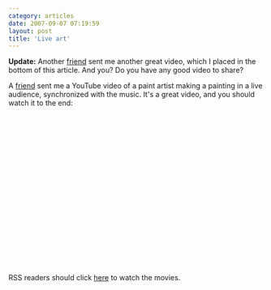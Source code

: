 ```yaml
---
category: articles
date: 2007-09-07 07:19:59
layout: post
title: 'Live art'
---
```


<p><strong>Update:</strong> Another <a href="http://joaogomes.com/">friend</a> sent me another great video, which I placed in the bottom of this article. And you? Do you have any good video to share?</p><p>A <a href="http://www.palcoprincipal.com/user/guitargirl">friend</a> sent me a YouTube video of a paint artist making a painting in a live audience, synchronized with the music. It's a great video, and you should watch it to the end:</p><iframe title="Live art" width="480" height="300" data-src="//www.youtube.com/embed/OIJtKxdRQzY" frameborder="0" allowfullscreen></iframe><p>RSS readers should click <a href="//joaobordalo.com/articles/2007/09/07/live-art">here</a> to watch the movies.</p>
